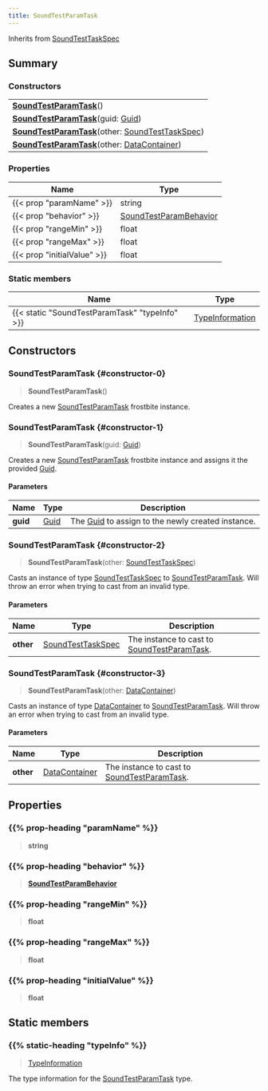 ```yaml
---
title: SoundTestParamTask
---
```


Inherits from 
[SoundTestTaskSpec](/vext/ref/fb/soundtesttaskspec)

## Summary
### Constructors
| |
| ----------- |
| **[SoundTestParamTask](#constructor-0)**() |
| **[SoundTestParamTask](#constructor-1)**(guid: [Guid](/vext/ref/shared/class/guid)) |
| **[SoundTestParamTask](#constructor-2)**(other: [SoundTestTaskSpec](/vext/ref/fb/soundtesttaskspec)) |
| **[SoundTestParamTask](#constructor-3)**(other: [DataContainer](/vext/ref/shared/class/datacontainer)) |

### Properties
| Name | Type |
| ---- | ---- |
| {{< prop "paramName" >}} | string |
| {{< prop "behavior" >}} | [SoundTestParamBehavior](/vext/ref/fb/soundtestparambehavior) |
| {{< prop "rangeMin" >}} | float |
| {{< prop "rangeMax" >}} | float |
| {{< prop "initialValue" >}} | float |

### Static members
| Name | Type |
| ---- | ---- |
| {{< static "SoundTestParamTask" "typeInfo" >}} | [TypeInformation](/vext/ref/shared/class/typeinformation) |

## Constructors
### SoundTestParamTask {#constructor-0}
> **SoundTestParamTask**()

Creates a new [SoundTestParamTask](/vext/ref/fb/soundtestparamtask) frostbite instance.

### SoundTestParamTask {#constructor-1}
> **SoundTestParamTask**(guid: [Guid](/vext/ref/shared/class/guid))

Creates a new [SoundTestParamTask](/vext/ref/fb/soundtestparamtask) frostbite instance and assigns it the provided [Guid](/vext/ref/shared/class/guid).

#### Parameters
| Name | Type | Description |
| ---- | ---- | ----------- |
| **guid** | [Guid](/vext/ref/shared/class/guid) | The [Guid](/vext/ref/shared/class/guid) to assign to the newly created instance. |

### SoundTestParamTask {#constructor-2}
> **SoundTestParamTask**(other: [SoundTestTaskSpec](/vext/ref/fb/soundtesttaskspec))

Casts an instance of type [SoundTestTaskSpec](/vext/ref/fb/soundtesttaskspec) to [SoundTestParamTask](/vext/ref/fb/soundtestparamtask). Will throw an error when trying to cast from an invalid type.

#### Parameters
| Name | Type | Description |
| ---- | ---- | ----------- |
| **other** | [SoundTestTaskSpec](/vext/ref/fb/soundtesttaskspec) | The instance to cast to [SoundTestParamTask](/vext/ref/fb/soundtestparamtask). |

### SoundTestParamTask {#constructor-3}
> **SoundTestParamTask**(other: [DataContainer](/vext/ref/shared/class/datacontainer))

Casts an instance of type [DataContainer](/vext/ref/shared/class/datacontainer) to [SoundTestParamTask](/vext/ref/fb/soundtestparamtask). Will throw an error when trying to cast from an invalid type.

#### Parameters
| Name | Type | Description |
| ---- | ---- | ----------- |
| **other** | [DataContainer](/vext/ref/shared/class/datacontainer) | The instance to cast to [SoundTestParamTask](/vext/ref/fb/soundtestparamtask). |

## Properties
### {{% prop-heading "paramName" %}}
> **string**

### {{% prop-heading "behavior" %}}
> **[SoundTestParamBehavior](/vext/ref/fb/soundtestparambehavior)**

### {{% prop-heading "rangeMin" %}}
> **float**

### {{% prop-heading "rangeMax" %}}
> **float**

### {{% prop-heading "initialValue" %}}
> **float**

## Static members
### {{% static-heading "typeInfo" %}}
> [TypeInformation](/vext/ref/shared/class/typeinformation)

The type information for the [SoundTestParamTask](/vext/ref/fb/soundtestparamtask) type.

